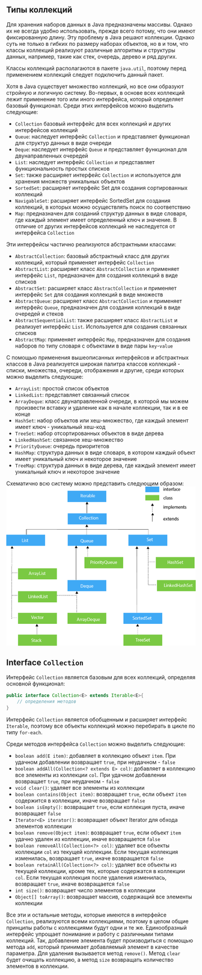 ## Типы коллекций
Для хранения наборов данных в Java предназначены массивы. Однако их не всегда удобно использовать, прежде всего потому, что они имеют фиксированную длину. Эту проблему в Java решают коллекции. Однако суть не только в гибких по размеру наборах объектов, но в и том, что классы коллекций реализуют различные алгоритмы и структуры данных, например, такие как стек, очередь, дерево и ряд других.

Классы коллекций располагаются в пакете `java.util`, поэтому перед применением коллекций следует подключить данный пакет.

Хотя в Java существует множество коллекций, но все они образуют стройную и логичную систему. Во-первых, в основе всех коллекций лежит применение того или иного интерфейса, который определяет базовый функционал. Среди этих интерфейсов можно выделить следующие:

- `Collection` базовый интерфейс для всех коллекций и других интерфейсов коллекций
- `Queue`: наследует интерфейс `Collection` и представляет функционал для структур данных в виде очереди
- `Deque`: наследует интерфейс `Queue` и представляет функционал для двунаправленных очередей
- `List`: наследует интерфейс `Collection` и представляет функциональность простых списков
- `Set`: также расширяет интерфейс `Collection` и используется для хранения множеств уникальных объектов
- `SortedSet`: расширяет интерфейс Set для создания сортированных коллекций
- `NavigableSet`: расширяет интерфейс SortedSet для создания коллекций, в которых можно осуществлять поиск по соответствию
- `Map`: предназначен для созданий структур данных в виде словаря, где каждый элемент имеет определенный ключ и значение. В отличие от других интерфейсов коллекций не наследуется от интерфейса `Collection`

Эти интерфейсы частично реализуются абстрактными классами:
- `AbstractCollection`: базовый абстрактный класс для других коллекций, который применяет интерфейс `Collection`
- `AbstractList`: расширяет класс `AbstractCollection` и применяет интерфейс `List`, предназначен для создания коллекций в виде списков
- `AbstractSet`: расширяет класс `AbstractCollection` и применяет интерфейс `Set` для создания коллекций в виде множеств
- `AbstractQueue`: расширяет класс `AbstractCollection` и применяет интерфейс `Queue`, предназначен для создания коллекций в виде очередей и стеков
- `AbstractSequentialList`: также расширяет класс `AbstractList` и реализует интерфейс `List`. Используется для создания связанных списков
- `AbstractMap`: применяет интерфейс `Map`, предназначен для создания наборов по типу словаря с объектами в виде пары `key`-`value`

С помощью применения вышеописанных интерфейсов и абстрактных классов в Java реализуется широкая палитра классов коллекций - списки, множества, очереди, отображения и другие, среди которых можно выделить следующие:
- `ArrayList`: простой список объектов
- `LinkedList`: представляет связанный список
- `ArrayDeque`: класс двунаправленной очереди, в которой мы можем произвести вставку и удаление как в начале коллекции, так и в ее конце
- `HashSet`: набор объектов или хеш-множество, где каждый элемент имеет ключ - уникальный хеш-код
- `TreeSet`: набор отсортированных объектов в виде дерева
- `LinkedHashSet`: связанное хеш-множество
- `PriorityQueue`: очередь приоритетов
- `HashMap`: структура данных в виде словаря, в котором каждый объект имеет уникальный ключ и некоторое значение
- `TreeMap`: структура данных в виде дерева, где каждый элемент имеет уникальный ключ и некоторое значение

Схематично всю систему можно представить следующим образом:
![Java Collection Hierarchy](res/img/java-collection-hierarchy.png)

## Interface `Collection`
Интерфейс `Collection` является базовым для всех коллекций, определяя основной функционал:
```java
public interface Collection<E> extends Iterable<E>{
    // определения методов
}
```

Интерфейс `Collection` является обобщенным и расширяет интерфейс `Iterable`, поэтому все объекты коллекций можно перебирать в цикле по типу `for-each`.

Среди методов интерфейса `Collection` можно выделить следующие:
- `boolean add(E item)`: добавляет в коллекцию объект `item`. При удачном добавлении возвращает `true`, при неудачном - `false`
- `boolean addAll(Collection<? extends E> col)`: добавляет в коллекцию все элементы из коллекции `col`. При удачном добавлении возвращает `true`, при неудачном - `false`
- `void clear()`: удаляет все элементы из коллекции
- `boolean contains(Object item)`: возвращает `true`, если объект `item` содержится в коллекции, иначе возвращает `false`
- `boolean isEmpty()`: возвращает `true`, если коллекция пуста, иначе возвращает `false`
- `Iterator<E> iterator()`: возвращает объект Iterator для обхода элементов коллекции
- `boolean remove(Object item)`: возвращает `true`, если объект `item` удачно удален из коллекции, иначе возвращается `false`
- `boolean removeAll(Collection<?> col)`: удаляет все объекты коллекции `col` из текущей коллекции. Если текущая коллекция изменилась, возвращает `true`, иначе возвращается `false`
- `boolean retainAll(Collection<?> col)`: удаляет все объекты из текущей коллекции, кроме тех, которые содержатся в коллекции `col`. Если текущая коллекция после удаления изменилась, возвращает `true`, иначе возвращается `false`
- `int size()`: возвращает число элементов в коллекции
- `Object[] toArray()`: возвращает массив, содержащий все элементы коллекции

Все эти и остальные методы, которые имеются в интерфейсе `Collection`, реализуются всеми коллекциями, поэтому в целом общие принципы работы с коллекциями будут одни и те же. Единообразный интерфейс упрощает понимание и работу с различными типами коллекций. Так, добавление элемента будет производиться с помощью метода `add`, который принимает добавляемый элемент в качестве параметра. Для удаления вызывается метод `remove()`. Метод `clear` будет очищать коллекцию, а метод `size` возвращать количество элементов в коллекции.